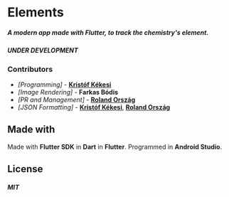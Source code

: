 # Elements

##### A modern app made with Flutter, to track the chemistry's element.
##### __UNDER DEVELOPMENT__
### Contributors
* _[Programming]_  - [__Kristóf Kékesi__](https://github.com/KristofKekesi)
* _[Image Rendering]_ - __Farkas Bódis__
* _[PR and Management]_ - [__Roland Ország__](https://github.com/rolandorszag)
* _[JSON Formatting]_ - [__Kristóf Kékesi__](https://github.com/KristofKekesi), [__Roland Ország__](https://github.com/rolandorszag)
 
## Made with
Made with __Flutter SDK__ in __Dart__ in __Flutter__. Programmed in __Android Studio__.

## License
##### __MIT__
